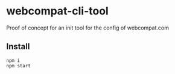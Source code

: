 # webcompat-cli-tool
Proof of concept for an init tool for the config of webcompat.com


## Install

```
npm i
npm start
```

